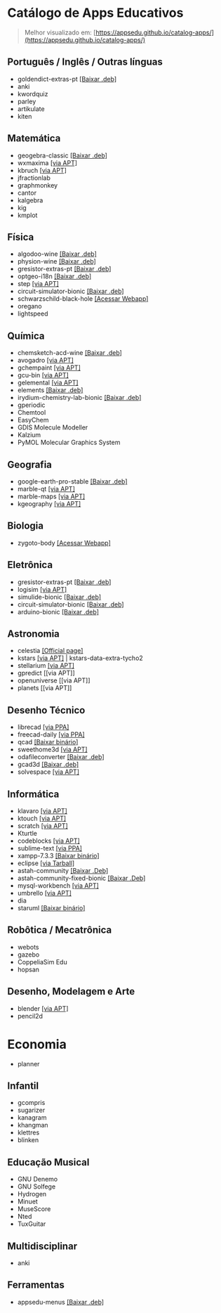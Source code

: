 # Catálogo de Apps Educativos

> Melhor visualizado em: [https://appsedu.github.io/catalog-apps/](https://appsedu.github.io/catalog-apps/)

## Português / Inglês / Outras línguas

- goldendict-extras-pt [[Baixar .deb]](https://drive.google.com/open?id=1wyCW5MgzvmJSwQ7q12idzJ61-Gqx9i3Z)
- anki
- kwordquiz
- parley
- artikulate
- kiten

## Matemática

- geogebra-classic [[Baixar .deb]](http://www.geogebra.org/download/deb.php?arch=amd64&ver=6)
- wxmaxima [[via APT]](appstream://wxMaxima.desktop)
- kbruch [[via APT]](appstream://org.kde.kbruch.desktop)
- jfractionlab
- graphmonkey
- cantor
- kalgebra
- kig
- kmplot

## Física

- algodoo-wine [[Baixar .deb]](https://drive.google.com/open?id=1_7_UqwYbQie1ctafCJomHG6hwleI1IAu)
- physion-wine [[Baixar .deb]](https://drive.google.com/open?id=1ad0wXbzRBUmgcrx2NXxoRVCYNhXy2Ae5)
- gresistor-extras-pt [[Baixar .deb]](https://github.com/appsedu/gresistor-extras-pt/releases/download/0.1/gresistor-extras-pt_0.1_all.deb)
- optgeo-i18n [[Baixar .deb]](https://drive.google.com/open?id=1nOh_3nkHdQli0TuyQ7AO9vBJJgvahXqQ)
- step [[via APT]](appstream://org.kde.step.desktop)
- circuit-simulator-bionic [[Baixar .deb]](https://github.com/appsedu/circuit-simulator-bionic/releases/download/2.7.0/circuit-simulator-bionic_2.7.0_all.deb)
- schwarzschild-black-hole [[Acessar Webapp]](http://spiro.fisica.unipd.it/~antonell/schwarzschild/live/)
- oregano
- lightspeed

## Química

- chemsketch-acd-wine [[Baixar .deb]](https://drive.google.com/open?id=1HUFAEHGG1vegDeKfsZrI9GEZhViRRK7C)
- avogadro [[via APT]](appstream://avogadro.desktop)
- gchempaint [[via APT]](appstream://gchempaint-0.14.desktop)
- gcu-bin [[via APT]](appstream://gchem3d-0.14.desktop)
- gelemental [[via APT]](appstream://gelemental.desktop)
- elements [[Baixar .deb]](https://github.com/FlorianFe/Elements/releases/download/v1.1.6/Elements.deb)
- irydium-chemistry-lab-bionic [[Baixar .deb]](https://drive.google.com/open?id=1eCZvCs_j_DpyYMUbPtecPvo9RfUNJ23F)
- gperiodic
- Chemtool
- EasyChem
- GDIS Molecule Modeller
- Kalzium
- PyMOL Molecular Graphics System

## Geografia

- google-earth-pro-stable [[Baixar .deb]](http://dl.google.com/dl/earth/client/current/google-earth-pro-stable_current_amd64.deb)
- marble-qt [[via APT]](appstream://org.kde.marble-qt)
- marble-maps [[via APT]](appstream://org.kde.marble.maps)
- kgeography [[via APT]](appstream://org.kde.kgeography)

## Biologia

- zygoto-body [[Acessar Webapp]](https://www.zygotebody.com/)

## Eletrônica

- gresistor-extras-pt [[Baixar .deb]](https://github.com/appsedu/gresistor-extras-pt/releases/download/0.1/gresistor-extras-pt_0.1_all.deb)
- logisim [[via APT]](appstream://logisim.desktop)
- simulide-bionic [[Baixar .deb]](https://github.com/appsedu/simulide-bionic/releases/download/0.3.10/simulide-bionic_0.3.10_all.deb)
- circuit-simulator-bionic [[Baixar .deb]](https://github.com/appsedu/circuit-simulator-bionic/releases/download/2.7.0/circuit-simulator-bionic_2.7.0_all.deb)
- arduino-bionic [[Baixar .deb]](https://github.com/appsedu/arduino-bionic/releases/download/1.8.9/arduino-bionic_1.8.9_amd64.deb)

## Astronomia

- celestia [[Official page]](https://celestia.space)
- kstars [[via APT]](appstream://org.kde.kstars.desktop) | kstars-data-extra-tycho2
- stellarium [[via APT]](appstream://org.stellarium.Stellarium)
- gpredict [[via APT]]
- openuniverse [[via APT]]
- planets [[via APT]]

## Desenho Técnico

- librecad [[via PPA]](https://launchpad.net/~librecad-dev/+archive/ubuntu/librecad-daily?field.series_filter=bionic)
- freecad-daily [[via PPA]](https://launchpad.net/~freecad-maintainers/+archive/ubuntu/freecad-daily?field.series_filter=bionic)
- qcad [[Baixar binário]](https://www.qcad.org/archives/qcad/qcad-3.22.0-trial-linux-x86_64.run)
- sweethome3d [[via APT]](appstream://sweethome3d.desktop)
- odafileconverter [[Baixar .deb]](https://download.opendesign.com/guestfiles/ODAFileConverter/ODAFileConverter_QT5_lnxX64_4.7dll.deb)
- gcad3d [[Baixar .deb]](http://www.gcad3d.org/download/gCAD3D-2.40-bin-amd64.deb)
- solvespace [[via APT]](appstream://solvespace.desktop)

## Informática

- klavaro [[via APT]](appstream://klavaro.desktop)
- ktouch [[via APT]](appstream://org.kde.ktouch)
- scratch [[via APT]](appstream://scratch.desktop)
- Kturtle
- codeblocks [[via APT]](appstream://codeblocks.desktop)
- sublime-text [[via PPA]](https://www.sublimetext.com/docs/3/linux_repositories.html#apt)
- xampp-7.3.3 [[Baixar binário]](https://www.apachefriends.org/xampp-files/7.3.3/xampp-linux-x64-7.3.3-1-installer.run)
- eclipse [[via Tarball]](https://www.eclipse.org/downloads/download.php?file=/oomph/epp/2019-03/R/eclipse-inst-linux64.tar.gz&mirror_id=1278)
- astah-community [[Baixar .Deb]](https://drive.google.com/open?id=14m9hsh8J-imRLsmYI_ehI7f4VZlfHvVs)
- astah-community-fixed-bionic [[Baixar .Deb]]()
- mysql-workbench [[via APT]](appstream://mysql-workbench.desktop)
- umbrello [[via APT]](appstream://org.kde.umbrello.desktop)
- dia
- staruml [[Baixar binário]](http://staruml.io/download/releases/StarUML-3.1.0-x86_64.AppImage)

## Robôtica / Mecatrônica

- webots
- gazebo
- CoppeliaSim Edu
- hopsan

## Desenho, Modelagem e Arte

- blender [[via APT]](appstream://blender.desktop)
- pencil2d

# Economia

- planner

## Infantil

- gcompris
- sugarizer
- kanagram
- khangman
- klettres
- blinken

## Educação Musical

- GNU Denemo
- GNU Solfege
- Hydrogen
- Minuet
- MuseScore
- Nted
- TuxGuitar

## Multidisciplinar

- anki

## Ferramentas

- appsedu-menus [[Baixar .deb]](https://drive.google.com/uc?authuser=0&id=1ImsHkxKMHLR-9MEQ2aUAJh4H9aUHb3-m&export=download)
